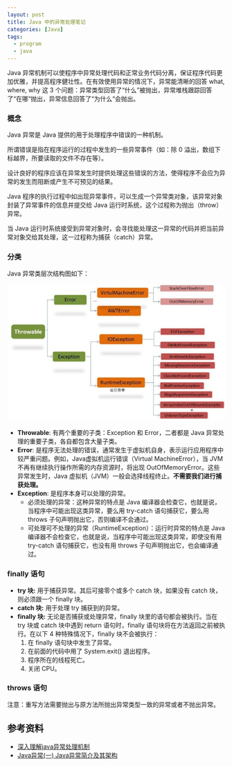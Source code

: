 ```yaml
---
layout: post
title: Java 中的异常处理笔记
categories: [Java]
tags:
  - program
  - java
---
```


Java 异常机制可以使程序中异常处理代码和正常业务代码分离，保证程序代码更加优雅，并提高程序健壮性。在有效使用异常的情况下，异常能清晰的回答 what, where, why 这 3 个问题：异常类型回答了“什么”被抛出，异常堆栈跟踪回答了“在哪“抛出，异常信息回答了“为什么“会抛出。

### 概念

Java 异常是 Java 提供的用于处理程序中错误的一种机制。

所谓错误是指在程序运行的过程中发生的一些异常事件（如：除 0 溢出，数组下标越界，所要读取的文件不存在等）。

设计良好的程序应该在异常发生时提供处理这些错误的方法，使得程序不会应为异常的发生而阻断或产生不可预见的结果。

Java 程序的执行过程中如出现异常事件，可以生成一个异常类对象，该异常对象封装了异常事件的信息并提交给 Java 运行时系统，这个过程称为抛出（throw）异常。

当 Java 运行时系统接受到异常对象时，会寻找能处理这一异常的代码并把当前异常对象交给其处理，这一过程称为捕获（catch）异常。

### 分类

 Java 异常类层次结构图如下：

![java_exception_hierarchy](\media\files\2017\08\22\java_exception_hierarchy.jpg)

- **Throwable**: 有两个重要的子类：Exception 和 Error，二者都是 Java 异常处理的重要子类，各自都包含大量子类。
- **Error**: 是程序无法处理的错误，通常发生于虚拟机自身，表示运行应用程序中较严重问题。例如，Java虚拟机运行错误（Virtual MachineError），当 JVM 不再有继续执行操作所需的内存资源时，将出现 OutOfMemoryError。这些异常发生时，Java 虚拟机（JVM）一般会选择线程终止。**不需要我们进行捕获处理。**
- **Exception**: 是程序本身可以处理的异常。
  - 必须处理的异常：这种异常的特点是 Java 编译器会检查它，也就是说，当程序中可能出现这类异常，要么用 try-catch 语句捕获它，要么用 throws 子句声明抛出它，否则编译不会通过。
  - 可处理可不处理的异常（RuntimeException）：运行时异常的特点是 Java 编译器不会检查它，也就是说，当程序中可能出现这类异常，即使没有用 try-catch 语句捕获它，也没有用 throws 子句声明抛出它，也会编译通过。

### finally 语句

- **try 块:** 用于捕获异常。其后可接零个或多个 catch 块，如果没有 catch 块，则必须跟一个 finally 块。
- **catch 块:** 用于处理 try 捕获到的异常。
- **finally 块:** 无论是否捕获或处理异常，finally 块里的语句都会被执行。当在 try 块或 catch 块中遇到 return 语句时，finally 语句块将在方法返回之前被执行。在以下 4 种特殊情况下，finally 块不会被执行：
  1. 在 finally 语句块中发生了异常。
  2. 在前面的代码中用了 System.exit() 退出程序。
  3. 程序所在的线程死亡。
  4. 关闭 CPU。

### throws 语句

注意：重写方法需要抛出与原方法所抛出异常类型一致的异常或者不抛出异常。

## 参考资料

- [深入理解java异常处理机制](http://blog.csdn.net/hguisu/article/details/6155636)
- [Java异常(一) Java异常简介及其架构](http://www.cnblogs.com/skywang12345/p/3544168.html)


